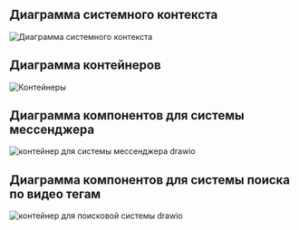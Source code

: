 ## Диаграмма системного контекста
![Диаграмма системного контекста](https://github.com/user-attachments/assets/2c178ea7-a899-4731-b3b0-702e69b34fb7)

## Диаграмма контейнеров
![Контейнеры](https://github.com/user-attachments/assets/6670f1d2-8f60-4e82-bf86-741a1f284742)

## Диаграмма компонентов для системы мессенджера
![контейнер для системы мессенджера drawio](https://github.com/user-attachments/assets/51f374d7-105b-4c2c-86ff-51add30406ec)

## Диаграмма компонентов для системы поиска по видео тегам
![контейнер для поисковой системы drawio](https://github.com/user-attachments/assets/b53a2c78-6ce1-4ee7-9a0f-ac440d42a9b8)


